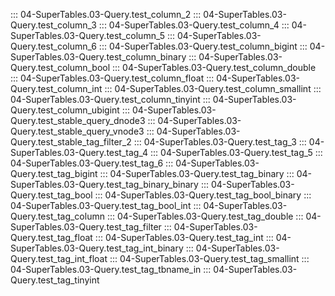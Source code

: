 ::: 04-SuperTables.03-Query.test_column_2
::: 04-SuperTables.03-Query.test_column_3
::: 04-SuperTables.03-Query.test_column_4
::: 04-SuperTables.03-Query.test_column_5
::: 04-SuperTables.03-Query.test_column_6
::: 04-SuperTables.03-Query.test_column_bigint
::: 04-SuperTables.03-Query.test_column_binary
::: 04-SuperTables.03-Query.test_column_bool
::: 04-SuperTables.03-Query.test_column_double
::: 04-SuperTables.03-Query.test_column_float
::: 04-SuperTables.03-Query.test_column_int
::: 04-SuperTables.03-Query.test_column_smallint
::: 04-SuperTables.03-Query.test_column_tinyint
::: 04-SuperTables.03-Query.test_column_ubigint
::: 04-SuperTables.03-Query.test_stable_query_dnode3
::: 04-SuperTables.03-Query.test_stable_query_vnode3
::: 04-SuperTables.03-Query.test_stable_tag_filter_2
::: 04-SuperTables.03-Query.test_tag_3
::: 04-SuperTables.03-Query.test_tag_4
::: 04-SuperTables.03-Query.test_tag_5
::: 04-SuperTables.03-Query.test_tag_6
::: 04-SuperTables.03-Query.test_tag_bigint
::: 04-SuperTables.03-Query.test_tag_binary
::: 04-SuperTables.03-Query.test_tag_binary_binary
::: 04-SuperTables.03-Query.test_tag_bool
::: 04-SuperTables.03-Query.test_tag_bool_binary
::: 04-SuperTables.03-Query.test_tag_bool_int
::: 04-SuperTables.03-Query.test_tag_column
::: 04-SuperTables.03-Query.test_tag_double
::: 04-SuperTables.03-Query.test_tag_filter
::: 04-SuperTables.03-Query.test_tag_float
::: 04-SuperTables.03-Query.test_tag_int
::: 04-SuperTables.03-Query.test_tag_int_binary
::: 04-SuperTables.03-Query.test_tag_int_float
::: 04-SuperTables.03-Query.test_tag_smallint
::: 04-SuperTables.03-Query.test_tag_tbname_in
::: 04-SuperTables.03-Query.test_tag_tinyint
